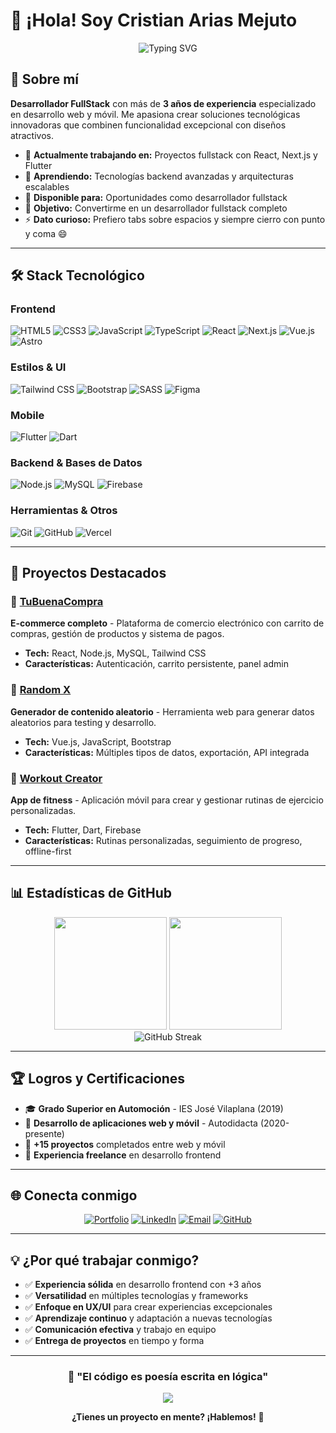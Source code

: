 # 👋 ¡Hola! Soy Cristian Arias Mejuto

<div align="center">
  <img src="https://readme-typing-svg.herokuapp.com?font=Fira+Code&weight=600&size=28&duration=4000&pause=1000&color=3B82F6&center=true&vCenter=true&width=600&lines=Desarrollador+FullStack;Frontend+%2B+Backend;React+%7C+Vue+%7C+Flutter;Creando+experiencias+digitales" alt="Typing SVG" />
</div>

## 🚀 Sobre mí

**Desarrollador FullStack** con más de **3 años de experiencia** especializado en desarrollo web y móvil. Me apasiona crear soluciones tecnológicas innovadoras que combinen funcionalidad excepcional con diseños atractivos.

- 🔭 **Actualmente trabajando en:** Proyectos fullstack con React, Next.js y Flutter
- 🌱 **Aprendiendo:** Tecnologías backend avanzadas y arquitecturas escalables
- 💼 **Disponible para:** Oportunidades como desarrollador fullstack
- 🎯 **Objetivo:** Convertirme en un desarrollador fullstack completo
- ⚡ **Dato curioso:** Prefiero tabs sobre espacios y siempre cierro con punto y coma 😄

---

## 🛠️ Stack Tecnológico

### **Frontend**
![HTML5](https://img.shields.io/badge/HTML5-E34F26?style=for-the-badge&logo=html5&logoColor=white)
![CSS3](https://img.shields.io/badge/CSS3-1572B6?style=for-the-badge&logo=css3&logoColor=white)
![JavaScript](https://img.shields.io/badge/JavaScript-F7DF1E?style=for-the-badge&logo=javascript&logoColor=black)
![TypeScript](https://img.shields.io/badge/TypeScript-007ACC?style=for-the-badge&logo=typescript&logoColor=white)
![React](https://img.shields.io/badge/React-20232A?style=for-the-badge&logo=react&logoColor=61DAFB)
![Next.js](https://img.shields.io/badge/Next.js-000000?style=for-the-badge&logo=next.js&logoColor=white)
![Vue.js](https://img.shields.io/badge/Vue.js-4FC08D?style=for-the-badge&logo=vue.js&logoColor=white)
![Astro](https://img.shields.io/badge/Astro-FF5D01?style=for-the-badge&logo=astro&logoColor=white)

### **Estilos & UI**
![Tailwind CSS](https://img.shields.io/badge/Tailwind_CSS-38B2AC?style=for-the-badge&logo=tailwind-css&logoColor=white)
![Bootstrap](https://img.shields.io/badge/Bootstrap-563D7C?style=for-the-badge&logo=bootstrap&logoColor=white)
![SASS](https://img.shields.io/badge/SASS-CC6699?style=for-the-badge&logo=sass&logoColor=white)
![Figma](https://img.shields.io/badge/Figma-F24E1E?style=for-the-badge&logo=figma&logoColor=white)

### **Mobile**
![Flutter](https://img.shields.io/badge/Flutter-02569B?style=for-the-badge&logo=flutter&logoColor=white)
![Dart](https://img.shields.io/badge/Dart-0175C2?style=for-the-badge&logo=dart&logoColor=white)

### **Backend & Bases de Datos**
![Node.js](https://img.shields.io/badge/Node.js-43853D?style=for-the-badge&logo=node.js&logoColor=white)
![MySQL](https://img.shields.io/badge/MySQL-005C84?style=for-the-badge&logo=mysql&logoColor=white)
![Firebase](https://img.shields.io/badge/Firebase-039BE5?style=for-the-badge&logo=Firebase&logoColor=white)

### **Herramientas & Otros**
![Git](https://img.shields.io/badge/Git-F05032?style=for-the-badge&logo=git&logoColor=white)
![GitHub](https://img.shields.io/badge/GitHub-100000?style=for-the-badge&logo=github&logoColor=white)
![Vercel](https://img.shields.io/badge/Vercel-000000?style=for-the-badge&logo=vercel&logoColor=white)

---

## 🎯 Proyectos Destacados

### 🛒 [TuBuenaCompra](https://github.com/titoworlddev/tubuenacompra)
**E-commerce completo** - Plataforma de comercio electrónico con carrito de compras, gestión de productos y sistema de pagos.
- **Tech:** React, Node.js, MySQL, Tailwind CSS
- **Características:** Autenticación, carrito persistente, panel admin

### 🎯 [Random X](https://github.com/titoworlddev/randomx)
**Generador de contenido aleatorio** - Herramienta web para generar datos aleatorios para testing y desarrollo.
- **Tech:** Vue.js, JavaScript, Bootstrap
- **Características:** Múltiples tipos de datos, exportación, API integrada

### 💪 [Workout Creator](https://github.com/titoworlddev/workout-creator)
**App de fitness** - Aplicación móvil para crear y gestionar rutinas de ejercicio personalizadas.
- **Tech:** Flutter, Dart, Firebase
- **Características:** Rutinas personalizadas, seguimiento de progreso, offline-first

---

## 📊 Estadísticas de GitHub

<div align="center">
  <img height="180em" src="https://github-readme-stats-git-masterrstaa-rickstaa.vercel.app/api?username=titoworlddev&show_icons=true&theme=tokyonight&include_all_commits=true&count_private=true&hide_border=true"/>
  <img height="180em" src="https://github-readme-stats-git-masterrstaa-rickstaa.vercel.app/api/top-langs/?username=titoworlddev&layout=compact&langs_count=8&theme=tokyonight&hide_border=true"/>
</div>

<div align="center">
  <img src="https://github-readme-streak-stats.herokuapp.com/?user=titoworlddev&theme=tokyonight&hide_border=true" alt="GitHub Streak"/>
</div>

---

## 🏆 Logros y Certificaciones

- 🎓 **Grado Superior en Automoción** - IES José Vilaplana (2019)
- 📱 **Desarrollo de aplicaciones web y móvil** - Autodidacta (2020-presente)
- 🚀 **+15 proyectos** completados entre web y móvil
- 💼 **Experiencia freelance** en desarrollo frontend

---

## 🌐 Conecta conmigo

<div align="center">
  
[![Portfolio](https://img.shields.io/badge/Portfolio-FF5722?style=for-the-badge&logo=todoist&logoColor=white)](https://titoworld.dev)
[![LinkedIn](https://img.shields.io/badge/LinkedIn-0077B5?style=for-the-badge&logo=linkedin&logoColor=white)](https://www.linkedin.com/in/cristian-arias-mejuto/)
[![Email](https://img.shields.io/badge/Email-D14836?style=for-the-badge&logo=gmail&logoColor=white)](mailto:titocristian.am@gmail.com)
[![GitHub](https://img.shields.io/badge/GitHub-100000?style=for-the-badge&logo=github&logoColor=white)](https://github.com/titoworlddev)

</div>

---

## 💡 ¿Por qué trabajar conmigo?

- ✅ **Experiencia sólida** en desarrollo frontend con +3 años
- ✅ **Versatilidad** en múltiples tecnologías y frameworks
- ✅ **Enfoque en UX/UI** para crear experiencias excepcionales
- ✅ **Aprendizaje continuo** y adaptación a nuevas tecnologías
- ✅ **Comunicación efectiva** y trabajo en equipo
- ✅ **Entrega de proyectos** en tiempo y forma

---

<div align="center">
  
### 💬 "El código es poesía escrita en lógica"

![](https://quotes-github-readme.vercel.app/api?type=horizontal&theme=tokyonight)

**¿Tienes un proyecto en mente? ¡Hablemos!** 🚀

</div>
